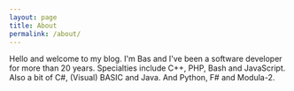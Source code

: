 ```yaml
---
layout: page
title: About
permalink: /about/
---
```

Hello and welcome to my blog. I'm Bas and I've been a software developer for more than 20 years. Specialties include C++, PHP, Bash and JavaScript. Also a bit of C#, (Visual) BASIC and Java. And Python, F# and Modula-2.
